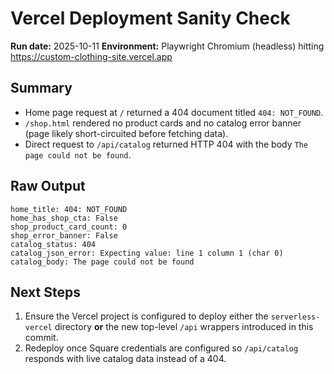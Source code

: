 # Vercel Deployment Sanity Check

**Run date:** 2025-10-11
**Environment:** Playwright Chromium (headless) hitting https://custom-clothing-site.vercel.app

## Summary
- Home page request at `/` returned a 404 document titled `404: NOT_FOUND`.
- `/shop.html` rendered no product cards and no catalog error banner (page likely short-circuited before fetching data).
- Direct request to `/api/catalog` returned HTTP 404 with the body `The page could not be found`.

## Raw Output
```
home_title: 404: NOT_FOUND
home_has_shop_cta: False
shop_product_card_count: 0
shop_error_banner: False
catalog_status: 404
catalog_json_error: Expecting value: line 1 column 1 (char 0)
catalog_body: The page could not be found
```

## Next Steps
1. Ensure the Vercel project is configured to deploy either the `serverless-vercel`
   directory **or** the new top-level `/api` wrappers introduced in this commit.
2. Redeploy once Square credentials are configured so `/api/catalog` responds with
   live catalog data instead of a 404.

